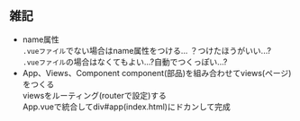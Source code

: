 ## 雑記
- name属性  
`.vueファイル`でない場合はname属性をつける... ？つけたほうがいい...?  
`.vueファイル`の場合はなくてもよい...?自動でつくっぽい...?
- App、Views、Component
component(部品)を組み合わせてviews(ページ)をつくる  
viewsをルーティング(routerで設定)する  
App.vueで統合してdiv#app(index.html)にドカンして完成